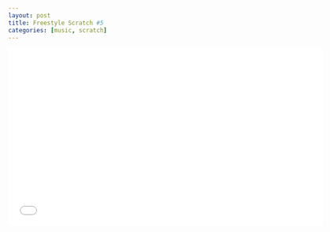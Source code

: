 ```yaml
---
layout: post
title: Freestyle Scratch #5
categories: [music, scratch]
---
```


<iframe width="640" height="360" align= "middle" src="//www.youtube.com/embed/h85Lqx8q9G8" frameborder="0" allowfullscreen></iframe>